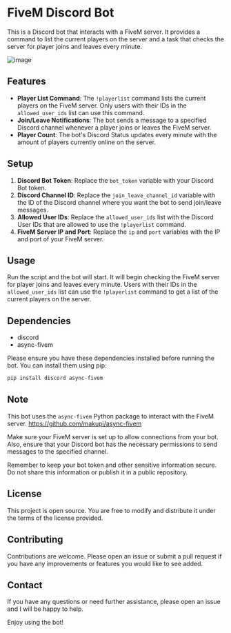 # FiveM Discord Bot

This is a Discord bot that interacts with a FiveM server. It provides a command to list the current players on the server and a task that checks the server for player joins and leaves every minute.

![image](https://github.com/Yertled/FiveM-Join-Leave-Bot/assets/12172847/34bb4615-ee9d-4494-931b-e9cb44c112ec)


## Features

- **Player List Command**: The `!playerlist` command lists the current players on the FiveM server. Only users with their IDs in the `allowed_user_ids` list can use this command.
- **Join/Leave Notifications**: The bot sends a message to a specified Discord channel whenever a player joins or leaves the FiveM server.
- **Player Count**: The bot's Discord Status updates every minute with the amount of players currently online on the server.

## Setup

1. **Discord Bot Token**: Replace the `bot_token` variable with your Discord Bot token.
2. **Discord Channel ID**: Replace the `join_leave_channel_id` variable with the ID of the Discord channel where you want the bot to send join/leave messages.
3. **Allowed User IDs**: Replace the `allowed_user_ids` list with the Discord User IDs that are allowed to use the `!playerlist` command.
4. **FiveM Server IP and Port**: Replace the `ip` and `port` variables with the IP and port of your FiveM server.

## Usage

Run the script and the bot will start. It will begin checking the FiveM server for player joins and leaves every minute. Users with their IDs in the `allowed_user_ids` list can use the `!playerlist` command to get a list of the current players on the server.

## Dependencies

- discord
- async-fivem

Please ensure you have these dependencies installed before running the bot. You can install them using pip:

```bash
pip install discord async-fivem
```

## Note

This bot uses the `async-fivem` Python package to interact with the FiveM server. 
https://github.com/makupi/async-fivem

Make sure your FiveM server is set up to allow connections from your bot. Also, ensure that your Discord bot has the necessary permissions to send messages to the specified channel. 

Remember to keep your bot token and other sensitive information secure. Do not share this information or publish it in a public repository. 

## License

This project is open source. You are free to modify and distribute it under the terms of the license provided. 

## Contributing

Contributions are welcome. Please open an issue or submit a pull request if you have any improvements or features you would like to see added. 

## Contact

If you have any questions or need further assistance, please open an issue and I will be happy to help. 


Enjoy using the bot!
